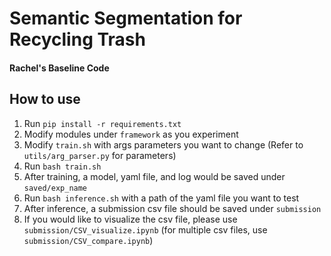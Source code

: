 # Semantic Segmentation for Recycling Trash

#### Rachel's Baseline Code

## How to use

1. Run `pip install -r requirements.txt`
2. Modify modules under `framework` as you experiment
3. Modify `train.sh` with args parameters you want to change (Refer to `utils/arg_parser.py` for parameters)
4. Run `bash train.sh`
5. After training, a model, yaml file, and log would be saved under `saved/exp_name`
6. Run `bash inference.sh` with a path of the yaml file you want to test
7. After inference, a submission csv file should be saved under `submission`
8. If you would like to visualize the csv file, please use `submission/CSV_visualize.ipynb` (for multiple csv files, use `submission/CSV_compare.ipynb`)